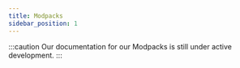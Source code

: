 ```yaml
---
title: Modpacks
sidebar_position: 1
---
```


:::caution
Our documentation for our Modpacks is still under active development. 
:::

